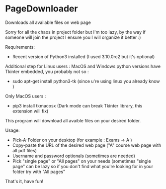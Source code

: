 # PageDownloader
Downloads all available files on web page

Sorry for all the chaos in project folder but I'm too lazy, by the way if someone will join the project I ensure you I will organize it better :)

Requirements:
- Recent version of Python3 installed (I used 3.10.0rc2 but it's optional)

Additional step for Linux users :
MacOS and Windows python versions have Tkinter embedded, you probably not so :
- sudo apt-get install python3-tk (since u're using linux you already know )

Only MacOS users :
- pip3 install tkmacosx (Dark mode can break Tkinter library, this extension will fix)

This program will download all avaible files on your desired folder.

Usage:
- Pick-A-Folder on your desktop (for example : Exams -> A )
- Copy-paste the URL of the desired web page ("A" course web page with all pdf files)
- Username and password optionals (sometimes are needed)
- Pick "single page" or "All pages" on your needs (sometimes "single page" can be lazy so
  if you don't find what you're looking for in your folder try with "All pages"
 
 That's it, have fun!
